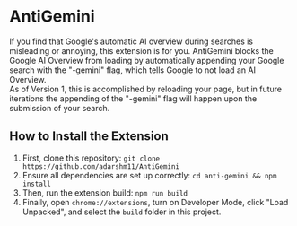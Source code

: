 # AntiGemini
If you find that Google's automatic AI overview during searches is misleading or annoying, this extension is for you. AntiGemini blocks the Google AI Overview from loading by automatically appending your Google search with the "-gemini" flag, which tells Google to not load an AI Overview.  
As of Version 1, this is accomplished by reloading your page, but in future iterations the appending of the "-gemini" flag will happen upon the submission of your search.

## How to Install the Extension
1. First, clone this repository: `git clone https://github.com/adarshm11/AntiGemini`  
2. Ensure all dependencies are set up correctly: `cd anti-gemini && npm install`  
3. Then, run the extension build: `npm run build`
4. Finally, open `chrome://extensions`, turn on Developer Mode, click "Load Unpacked", and select the `build` folder in this project.
